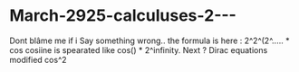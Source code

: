 # March-2925-calculuses-2---
Dont blâme me if i Say something wrong.. the formula is here : 2^2^(2^..... * cos cosiine is spearated like cos() * 2^infinity. Next ?
Dirac equations modified cos^2

